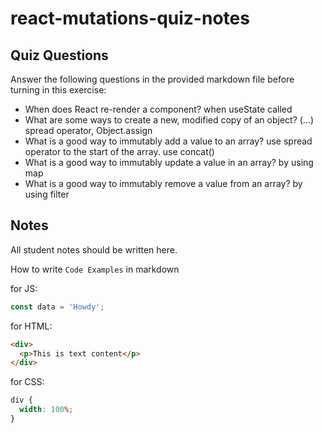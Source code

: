 # react-mutations-quiz-notes

## Quiz Questions

Answer the following questions in the provided markdown file before turning in this exercise:

- When does React re-render a component?
  when useState called
- What are some ways to create a new, modified copy of an object?
  (...) spread operator, Object.assign
- What is a good way to immutably add a value to an array?
  use spread operator to the start of the array. use concat()
- What is a good way to immutably update a value in an array?
  by using map
- What is a good way to immutably remove a value from an array?
  by using filter

## Notes

All student notes should be written here.

How to write `Code Examples` in markdown

for JS:

```javascript
const data = 'Howdy';
```

for HTML:

```html
<div>
  <p>This is text content</p>
</div>
```

for CSS:

```css
div {
  width: 100%;
}
```
